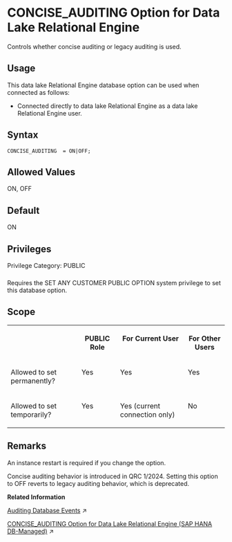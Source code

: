 <!-- loio742c50f6746f4fb488ed6498e203def4 -->

# CONCISE\_AUDITING Option for Data Lake Relational Engine

Controls whether concise auditing or legacy auditing is used.



<a name="loio742c50f6746f4fb488ed6498e203def4__section_d3p_24q_znb"/>

## Usage

This data lake Relational Engine database option can be used when connected as follows:

-   Connected directly to data lake Relational Engine as a data lake Relational Engine user.



<a name="loio742c50f6746f4fb488ed6498e203def4__CONCISE_AUDITING_Option_syntax1"/>

## Syntax

```
CONCISE_AUDITING  = ON|OFF;
```



<a name="loio742c50f6746f4fb488ed6498e203def4__CONCISE_AUDITING_Option_allowed_values1"/>

## Allowed Values

ON, OFF



<a name="loio742c50f6746f4fb488ed6498e203def4__CONCISE_AUDITING_Option_default1"/>

## Default

ON



<a name="loio742c50f6746f4fb488ed6498e203def4__CONCISE_AUDITING_Option_privileges1"/>

## Privileges

Privilege Category: PUBLIC



### 

Requires the SET ANY CUSTOMER PUBLIC OPTION system privilege to set this database option.



<a name="loio742c50f6746f4fb488ed6498e203def4__CONCISE_AUDITING_Option_scope1"/>

## Scope


<table>
<tr>
<th valign="top">

 

</th>
<th valign="top">

PUBLIC Role

</th>
<th valign="top">

For Current User

</th>
<th valign="top">

For Other Users

</th>
</tr>
<tr>
<td valign="top">

Allowed to set permanently?

</td>
<td valign="top">

Yes

</td>
<td valign="top">

Yes

</td>
<td valign="top">

Yes

</td>
</tr>
<tr>
<td valign="top">

Allowed to set temporarily?

</td>
<td valign="top">

Yes

</td>
<td valign="top">

Yes \(current connection only\)

</td>
<td valign="top">

No

</td>
</tr>
</table>



<a name="loio742c50f6746f4fb488ed6498e203def4__CONCISE_AUDITING_Option_remarks1"/>

## Remarks

An instance restart is required if you change the option.

Concise auditing behavior is introduced in QRC 1/2024. Setting this option to OFF reverts to legacy auditing behavior, which is deprecated.

**Related Information**  


[Auditing Database Events](https://help.sap.com/viewer/a89a0a8384f21015b1e7adbeca456f73/2023_4_QRC/en-US/4c20fb59d0e848e09ffb191c9d2c0b16.html "Auditing tracks all of the activity performed on a data lake Relational Engine database.") :arrow_upper_right:

[CONCISE_AUDITING Option for Data Lake Relational Engine (SAP HANA DB-Managed)](https://help.sap.com/viewer/a898e08b84f21015969fa437e89860c8/2023_4_QRC/en-US/e47cf784a3274b41bbaaa416bcc07d97.html "Controls whether concise auditing or legacy auditing is used.") :arrow_upper_right:

